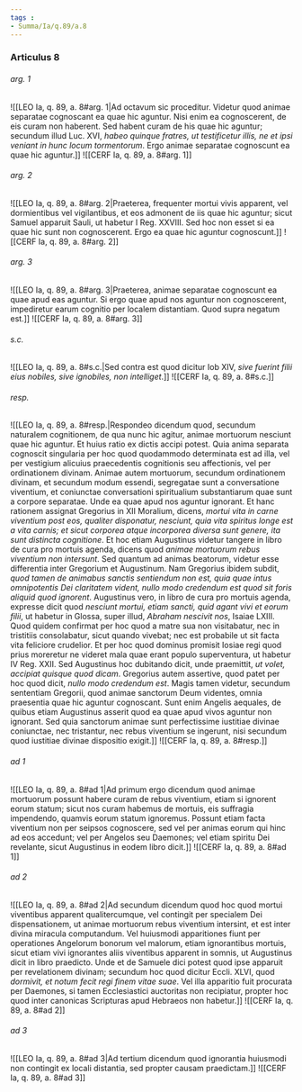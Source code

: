 ```yaml
---
tags : 
- Summa/Ia/q.89/a.8
---
```


### Articulus 8

###### arg. 1
![[LEO Ia, q. 89, a. 8#arg. 1|Ad octavum sic proceditur. Videtur quod animae separatae cognoscant ea quae hic aguntur. Nisi enim ea cognoscerent, de eis curam non haberent. Sed habent curam de his quae hic aguntur; secundum illud Luc. XVI, *habeo quinque fratres, ut testificetur illis, ne et ipsi veniant in hunc locum tormentorum*. Ergo animae separatae cognoscunt ea quae hic aguntur.]]
![[CERF Ia, q. 89, a. 8#arg. 1]]

###### arg. 2
![[LEO Ia, q. 89, a. 8#arg. 2|Praeterea, frequenter mortui vivis apparent, vel dormientibus vel vigilantibus, et eos admonent de iis quae hic aguntur; sicut Samuel apparuit Sauli, ut habetur I Reg. XXVIII. Sed hoc non esset si ea quae hic sunt non cognoscerent. Ergo ea quae hic aguntur cognoscunt.]]
![[CERF Ia, q. 89, a. 8#arg. 2]]

###### arg. 3
![[LEO Ia, q. 89, a. 8#arg. 3|Praeterea, animae separatae cognoscunt ea quae apud eas aguntur. Si ergo quae apud nos aguntur non cognoscerent, impediretur earum cognitio per localem distantiam. Quod supra negatum est.]]
![[CERF Ia, q. 89, a. 8#arg. 3]]

###### s.c.
![[LEO Ia, q. 89, a. 8#s.c.|Sed contra est quod dicitur Iob XIV, *sive fuerint filii eius nobiles, sive ignobiles, non intelliget*.]]
![[CERF Ia, q. 89, a. 8#s.c.]]

###### resp.
![[LEO Ia, q. 89, a. 8#resp.|Respondeo dicendum quod, secundum naturalem cognitionem, de qua nunc hic agitur, animae mortuorum nesciunt quae hic aguntur. Et huius ratio ex dictis accipi potest. Quia anima separata cognoscit singularia per hoc quod quodammodo determinata est ad illa, vel per vestigium alicuius praecedentis cognitionis seu affectionis, vel per ordinationem divinam. Animae autem mortuorum, secundum ordinationem divinam, et secundum modum essendi, segregatae sunt a conversatione viventium, et coniunctae conversationi spiritualium substantiarum quae sunt a corpore separatae. Unde ea quae apud nos aguntur ignorant. Et hanc rationem assignat Gregorius in XII Moralium, dicens, *mortui vita in carne viventium post eos, qualiter disponatur, nesciunt, quia vita spiritus longe est a vita carnis; et sicut corporea atque incorporea diversa sunt genere, ita sunt distincta cognitione*. Et hoc etiam Augustinus videtur tangere in libro de cura pro mortuis agenda, dicens quod *animae mortuorum rebus viventium non intersunt*. Sed quantum ad animas beatorum, videtur esse differentia inter Gregorium et Augustinum. Nam Gregorius ibidem subdit, *quod tamen de animabus sanctis sentiendum non est, quia quae intus omnipotentis Dei claritatem vident, nullo modo credendum est quod sit foris aliquid quod ignorent*. Augustinus vero, in libro de cura pro mortuis agenda, expresse dicit quod *nesciunt mortui, etiam sancti, quid agant vivi et eorum filii*, ut habetur in Glossa, super illud, *Abraham nescivit nos*, Isaiae LXIII. Quod quidem confirmat per hoc quod a matre sua non visitabatur, nec in tristitiis consolabatur, sicut quando vivebat; nec est probabile ut sit facta vita feliciore crudelior. Et per hoc quod dominus promisit Iosiae regi quod prius moreretur ne videret mala quae erant populo superventura, ut habetur IV Reg. XXII. Sed Augustinus hoc dubitando dicit, unde praemittit, *ut volet, accipiat quisque quod dicam*. Gregorius autem assertive, quod patet per hoc quod dicit, *nullo modo credendum est*. Magis tamen videtur, secundum sententiam Gregorii, quod animae sanctorum Deum videntes, omnia praesentia quae hic aguntur cognoscant. Sunt enim Angelis aequales, de quibus etiam Augustinus asserit quod ea quae apud vivos aguntur non ignorant. Sed quia sanctorum animae sunt perfectissime iustitiae divinae coniunctae, nec tristantur, nec rebus viventium se ingerunt, nisi secundum quod iustitiae divinae dispositio exigit.]]
![[CERF Ia, q. 89, a. 8#resp.]]

###### ad 1
![[LEO Ia, q. 89, a. 8#ad 1|Ad primum ergo dicendum quod animae mortuorum possunt habere curam de rebus viventium, etiam si ignorent eorum statum; sicut nos curam habemus de mortuis, eis suffragia impendendo, quamvis eorum statum ignoremus. Possunt etiam facta viventium non per seipsos cognoscere, sed vel per animas eorum qui hinc ad eos accedunt; vel per Angelos seu Daemones; vel etiam spiritu Dei revelante, sicut Augustinus in eodem libro dicit.]]
![[CERF Ia, q. 89, a. 8#ad 1]]

###### ad 2
![[LEO Ia, q. 89, a. 8#ad 2|Ad secundum dicendum quod hoc quod mortui viventibus apparent qualitercumque, vel contingit per specialem Dei dispensationem, ut animae mortuorum rebus viventium intersint, et est inter divina miracula computandum. Vel huiusmodi apparitiones fiunt per operationes Angelorum bonorum vel malorum, etiam ignorantibus mortuis, sicut etiam vivi ignorantes aliis viventibus apparent in somnis, ut Augustinus dicit in libro praedicto. Unde et de Samuele dici potest quod ipse apparuit per revelationem divinam; secundum hoc quod dicitur Eccli. XLVI, quod *dormivit, et notum fecit regi finem vitae suae*. Vel illa apparitio fuit procurata per Daemones, si tamen Ecclesiastici auctoritas non recipiatur, propter hoc quod inter canonicas Scripturas apud Hebraeos non habetur.]]
![[CERF Ia, q. 89, a. 8#ad 2]]

###### ad 3
![[LEO Ia, q. 89, a. 8#ad 3|Ad tertium dicendum quod ignorantia huiusmodi non contingit ex locali distantia, sed propter causam praedictam.]]
![[CERF Ia, q. 89, a. 8#ad 3]]

